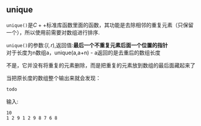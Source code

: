 ## unique

`unique()`是$C++$标准库函数里面的函数，其功能是去除相邻的重复元素（只保留一个），所以使用前需要对数组进行排序.

`unique()`的参数:$[l,r)$,返回值:**最后一个不重复元素后面一个位置的指针**  
对于长度为n数组a，unique(a,a+n) - a返回的是去重后的数组长度


不是，它并没有将重复的元素删除，而是把重复的元素放到数组的最后面藏起来了

当把原长度的数组整个输出来就会发现：


```c
todo
```

输入:

```plaintext
10
1 2 9 1 2 9 8 7 6 8
```



